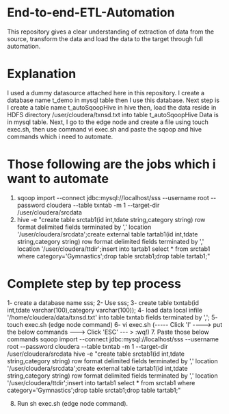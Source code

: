 # End-to-end-ETL-Automation

This repository gives a clear understanding of extraction of data from the source, transform the data and load the data to the target through full automation.

# Explanation
I used a dummy datasource attached here in this repository. I create a database name t_demo in mysql table then I use this database. Next step is I create a table name t_autoSqoopHive in hive then, load the data reside in HDFS directory /user/cloudera/txnsd.txt into table t_autoSqoopHive Data is in mysql table. 
Next, I go to the edge node and create a file using touch exec.sh, then use command vi exec.sh and paste the sqoop and hive commands which i need to automate.

# Those following are the jobs which i want to automate
1) sqoop import --connect jdbc:mysql://localhost/sss --username root --password cloudera  --table txntab -m 1 --target-dir /user/cloudera/srcdata
2) hive -e "create table srctab1(id int,tdate string,category string) row format delimited fields terminated by ',' location '/user/cloudera/srcdata';create external table tartab1(id int,tdate string,category string) row format delimited fields terminated by ',' location '/user/cloudera/ttdir';insert into tartab1 select * from srctab1 where category='Gymnastics';drop table srctab1;drop table tartab1;"

# Complete step by tep process
1- create a database name sss;
2- Use sss;
3- create table txntab(id int,tdate varchar(100),category varchar(100));
4- load data local infile '/home/cloudera/data/txnsd.txt' into table txntab fields terminated by ',';
5- touch exec.sh (edge node command)
6- vi exec.sh    (----- Click 'I' ----> put the below commands ---> Click 'ESC' --- > :wq!)
7. Paste those below commands 
      sqoop import --connect jdbc:mysql://localhost/sss --username root --password cloudera  --table txntab -m 1 --target-dir /user/cloudera/srcdata
      hive -e "create table srctab1(id int,tdate string,category string) row format delimited fields terminated by ',' location '/user/cloudera/srcdata';create external table    tartab1(id int,tdate string,category string) row format delimited fields terminated by ',' location '/user/cloudera/ttdir';insert into tartab1 select * from srctab1 where category='Gymnastics';drop table srctab1;drop table tartab1;"
      
 8. Run sh exec.sh (edge node command).

      
